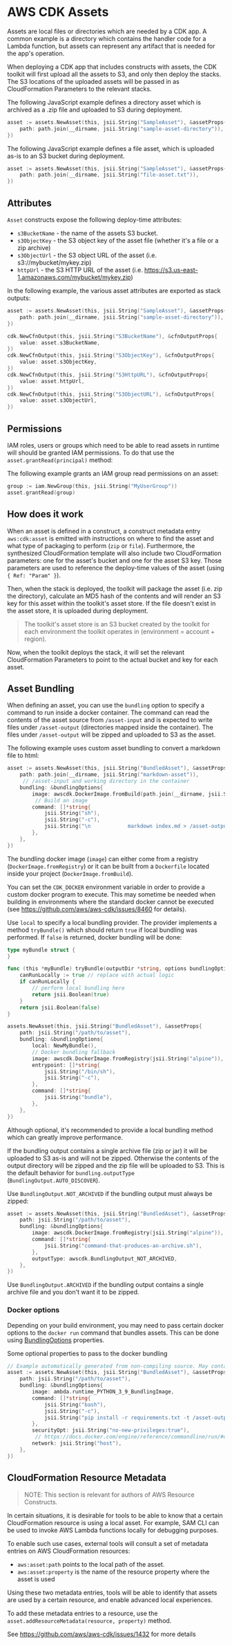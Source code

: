 # AWS CDK Assets

Assets are local files or directories which are needed by a CDK app. A common
example is a directory which contains the handler code for a Lambda function,
but assets can represent any artifact that is needed for the app's operation.

When deploying a CDK app that includes constructs with assets, the CDK toolkit
will first upload all the assets to S3, and only then deploy the stacks. The S3
locations of the uploaded assets will be passed in as CloudFormation Parameters
to the relevant stacks.

The following JavaScript example defines a directory asset which is archived as
a .zip file and uploaded to S3 during deployment.

```go
asset := assets.NewAsset(this, jsii.String("SampleAsset"), &assetProps{
	path: path.join(__dirname, jsii.String("sample-asset-directory")),
})
```

The following JavaScript example defines a file asset, which is uploaded as-is
to an S3 bucket during deployment.

```go
asset := assets.NewAsset(this, jsii.String("SampleAsset"), &assetProps{
	path: path.join(__dirname, jsii.String("file-asset.txt")),
})
```

## Attributes

`Asset` constructs expose the following deploy-time attributes:

* `s3BucketName` - the name of the assets S3 bucket.
* `s3ObjectKey` - the S3 object key of the asset file (whether it's a file or a zip archive)
* `s3ObjectUrl` - the S3 object URL of the asset (i.e. s3://mybucket/mykey.zip)
* `httpUrl` - the S3 HTTP URL of the asset (i.e. https://s3.us-east-1.amazonaws.com/mybucket/mykey.zip)

In the following example, the various asset attributes are exported as stack outputs:

```go
asset := assets.NewAsset(this, jsii.String("SampleAsset"), &assetProps{
	path: path.join(__dirname, jsii.String("sample-asset-directory")),
})

cdk.NewCfnOutput(this, jsii.String("S3BucketName"), &cfnOutputProps{
	value: asset.s3BucketName,
})
cdk.NewCfnOutput(this, jsii.String("S3ObjectKey"), &cfnOutputProps{
	value: asset.s3ObjectKey,
})
cdk.NewCfnOutput(this, jsii.String("S3HttpURL"), &cfnOutputProps{
	value: asset.httpUrl,
})
cdk.NewCfnOutput(this, jsii.String("S3ObjectURL"), &cfnOutputProps{
	value: asset.s3ObjectUrl,
})
```

## Permissions

IAM roles, users or groups which need to be able to read assets in runtime will should be
granted IAM permissions. To do that use the `asset.grantRead(principal)` method:

The following example grants an IAM group read permissions on an asset:

```go
group := iam.NewGroup(this, jsii.String("MyUserGroup"))
asset.grantRead(group)
```

## How does it work

When an asset is defined in a construct, a construct metadata entry
`aws:cdk:asset` is emitted with instructions on where to find the asset and what
type of packaging to perform (`zip` or `file`). Furthermore, the synthesized
CloudFormation template will also include two CloudFormation parameters: one for
the asset's bucket and one for the asset S3 key. Those parameters are used to
reference the deploy-time values of the asset (using `{ Ref: "Param" }`).

Then, when the stack is deployed, the toolkit will package the asset (i.e. zip
the directory), calculate an MD5 hash of the contents and will render an S3 key
for this asset within the toolkit's asset store. If the file doesn't exist in
the asset store, it is uploaded during deployment.

> The toolkit's asset store is an S3 bucket created by the toolkit for each
> environment the toolkit operates in (environment = account + region).

Now, when the toolkit deploys the stack, it will set the relevant CloudFormation
Parameters to point to the actual bucket and key for each asset.

## Asset Bundling

When defining an asset, you can use the `bundling` option to specify a command
to run inside a docker container. The command can read the contents of the asset
source from `/asset-input` and is expected to write files under `/asset-output`
(directories mapped inside the container). The files under `/asset-output` will
be zipped and uploaded to S3 as the asset.

The following example uses custom asset bundling to convert a markdown file to html:

```go
asset := assets.NewAsset(this, jsii.String("BundledAsset"), &assetProps{
	path: path.join(__dirname, jsii.String("markdown-asset")),
	 // /asset-input and working directory in the container
	bundling: &bundlingOptions{
		image: awscdk.DockerImage.fromBuild(path.join(__dirname, jsii.String("alpine-markdown"))),
		 // Build an image
		command: []*string{
			jsii.String("sh"),
			jsii.String("-c"),
			jsii.String("\n            markdown index.md > /asset-output/index.html\n          "),
		},
	},
})
```

The bundling docker image (`image`) can either come from a registry (`DockerImage.fromRegistry`)
or it can be built from a `Dockerfile` located inside your project (`DockerImage.fromBuild`).

You can set the `CDK_DOCKER` environment variable in order to provide a custom
docker program to execute. This may sometime be needed when building in
environments where the standard docker cannot be executed (see
https://github.com/aws/aws-cdk/issues/8460 for details).

Use `local` to specify a local bundling provider. The provider implements a
method `tryBundle()` which should return `true` if local bundling was performed.
If `false` is returned, docker bundling will be done:

```go
type myBundle struct {
}

func (this *myBundle) tryBundle(outputDir *string, options bundlingOptions) *bool {
	canRunLocally := true // replace with actual logic
	if canRunLocally {
		// perform local bundling here
		return jsii.Boolean(true)
	}
	return jsii.Boolean(false)
}

assets.NewAsset(this, jsii.String("BundledAsset"), &assetProps{
	path: jsii.String("/path/to/asset"),
	bundling: &bundlingOptions{
		local: NewMyBundle(),
		// Docker bundling fallback
		image: awscdk.DockerImage.fromRegistry(jsii.String("alpine")),
		entrypoint: []*string{
			jsii.String("/bin/sh"),
			jsii.String("-c"),
		},
		command: []*string{
			jsii.String("bundle"),
		},
	},
})
```

Although optional, it's recommended to provide a local bundling method which can
greatly improve performance.

If the bundling output contains a single archive file (zip or jar) it will be
uploaded to S3 as-is and will not be zipped. Otherwise the contents of the
output directory will be zipped and the zip file will be uploaded to S3. This
is the default behavior for `bundling.outputType` (`BundlingOutput.AUTO_DISCOVER`).

Use `BundlingOutput.NOT_ARCHIVED` if the bundling output must always be zipped:

```go
asset := assets.NewAsset(this, jsii.String("BundledAsset"), &assetProps{
	path: jsii.String("/path/to/asset"),
	bundling: &bundlingOptions{
		image: awscdk.DockerImage.fromRegistry(jsii.String("alpine")),
		command: []*string{
			jsii.String("command-that-produces-an-archive.sh"),
		},
		outputType: awscdk.BundlingOutput_NOT_ARCHIVED,
	},
})
```

Use `BundlingOutput.ARCHIVED` if the bundling output contains a single archive file and
you don't want it to be zipped.

### Docker options

Depending on your build environment, you may need to pass certain docker options to the `docker run` command that bundles assets.
This can be done using [BundlingOptions](https://docs.aws.amazon.com/cdk/api/v2/docs/aws-cdk-lib.BundlingOptions.html) properties.

Some optional properties to pass to the docker bundling

```go
// Example automatically generated from non-compiling source. May contain errors.
asset := assets.NewAsset(this, jsii.String("BundledAsset"), &assetProps{
	path: jsii.String("/path/to/asset"),
	bundling: &bundlingOptions{
		image: ambda.runtime_PYTHON_3_9_BundlingImage,
		command: []*string{
			jsii.String("bash"),
			jsii.String("-c"),
			jsii.String("pip install -r requirements.txt -t /asset-output && cp -au . /asset-output"),
		},
		securityOpt: jsii.String("no-new-privileges:true"),
		 // https://docs.docker.com/engine/reference/commandline/run/#optional-security-options---security-opt
		network: jsii.String("host"),
	},
})
```

## CloudFormation Resource Metadata

> NOTE: This section is relevant for authors of AWS Resource Constructs.

In certain situations, it is desirable for tools to be able to know that a certain CloudFormation
resource is using a local asset. For example, SAM CLI can be used to invoke AWS Lambda functions
locally for debugging purposes.

To enable such use cases, external tools will consult a set of metadata entries on AWS CloudFormation
resources:

* `aws:asset:path` points to the local path of the asset.
* `aws:asset:property` is the name of the resource property where the asset is used

Using these two metadata entries, tools will be able to identify that assets are used
by a certain resource, and enable advanced local experiences.

To add these metadata entries to a resource, use the
`asset.addResourceMetadata(resource, property)` method.

See https://github.com/aws/aws-cdk/issues/1432 for more details
